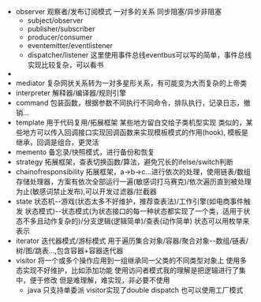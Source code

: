 - observer 观察者/发布订阅模式 一对多的关系 同步阻塞/异步非阻塞
  - subject/observer
  - publisher/subscriber
  - producer/consumer
  - eventemitter/eventlistener
  - dispatcher/listener 这里使用事件总线eventbus可以写的简单，事件总线实现比较复杂，可以看书
-
- mediator 复杂网状关系转为一对多星形关系，有可能变为大而复杂的上帝类
- interpreter 解释器/编译器/规则引擎
- command 包装函数，根据参数不同执行不同命令，排队执行，记录日志，撤销...
- template 用于代码复用/拓展框架 某些地方留白交给子类机型实现 类似的，某些地方可以传入回调接口实现回调函数来实现模板模式的作用(hook), 模板是继承，回调是组合，更灵活
- memento 备忘录/快照模式，进行备份和恢复
- strategy 拓展框架，查表切换函数/算法，避免冗长的ifelse/switch判断
- chainofresponsibility 拓展框架，a->b->c...进行依次的处理，使用链表/数组存储处理器，方案有依次全部运行一遍(敏感词打马赛克)/依次遍历直到被处理为止(敏感词禁止发布),可以开发过滤器/拦截器
- state 状态机--游戏(状态太多不好维护，推荐查表法)/工作引擎(如电商事件触发 状态模式)--状态模式(为状态接口的每一种状态都实现了一个类，适用于状态不多且动作复杂的)/分支逻辑(逻辑简单)/查表(动作简单) 状态可以用枚举来表示
- iterator 迭代器模式/游标模式 用于遍历集合对象/容器/聚合对象--数组/链表/树/图/跳表...,包含容器+容器迭代器
- visitor 将一个或多个操作应用到一组继承同一父类的不同类型对象上 使用多态实现不好维护，比如添加功能 使用访问者模式我的理解是把逻辑进行了集中，便于修改 但是难理解，难实现，非必要不使用
  - java 只支持单委派 visitor实现了double dispatch 也可以使用工厂模式